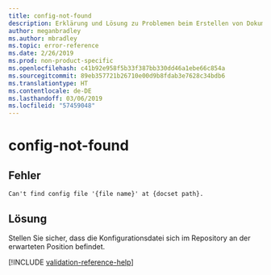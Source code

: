 ```yaml
---
title: config-not-found
description: Erklärung und Lösung zu Problemen beim Erstellen von Dokumentationsartikeln – config-not-found
author: meganbradley
ms.author: mbradley
ms.topic: error-reference
ms.date: 2/26/2019
ms.prod: non-product-specific
ms.openlocfilehash: c41b92e958f5b33f387bb330dd46a1ebe66c854a
ms.sourcegitcommit: 89eb357721b26710e00d9b8fdab3e7628c34bdb6
ms.translationtype: HT
ms.contentlocale: de-DE
ms.lasthandoff: 03/06/2019
ms.locfileid: "57459048"
---
```

# <a name="config-not-found"></a>config-not-found

## <a name="error"></a>Fehler

`Can't find config file '{file name}' at {docset path}.`

## <a name="resolution"></a>Lösung

Stellen Sie sicher, dass die Konfigurationsdatei sich im Repository an der erwarteten Position befindet.

<!--make sure to add this file to your includes folder and verify the path-->
[!INCLUDE [validation-reference-help](includes/validation-reference-help.md)]
